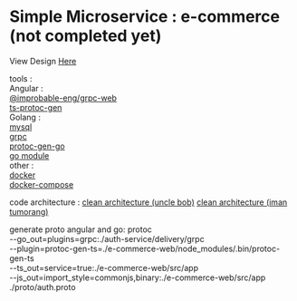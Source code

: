 # Simple Microservice : e-commerce (not completed yet)
View Design [Here](./design/README.md)

tools :<br>
Angular :<br>
[@improbable-eng/grpc-web](https://www.npmjs.com/package/@improbable-eng/grpc-web)<br>
[ts-protoc-gen](https://www.npmjs.com/package/ts-protoc-gen)<br>
Golang :<br>
[mysql](https://github.com/go-sql-driver/mysql)<br>
[grpc](https://google.golang.org/grpc)<br>
[protoc-gen-go](https://github.com/golang/protobuf/protoc-gen-go)<br>
[go module]()<br>
other :<br>
[docker]()<br>
[docker-compose]()<br>

code architecture :
[clean architecture (uncle bob)](https://blog.cleancoder.com/uncle-bob/2012/08/13/the-clean-architecture.html)
[clean architecture (iman tumorang)](https://medium.com/hackernoon/golang-clean-archithecture-efd6d7c43047)

generate proto angular and go:
protoc \
    --go_out=plugins=grpc:./auth-service/delivery/grpc \
    --plugin=protoc-gen-ts=./e-commerce-web/node_modules/.bin/protoc-gen-ts \
    --ts_out=service=true:./e-commerce-web/src/app \
    --js_out=import_style=commonjs,binary:./e-commerce-web/src/app \
    ./proto/auth.proto